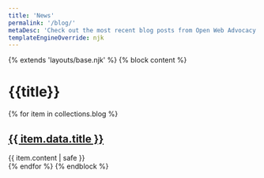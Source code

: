 ```yaml
---
title: 'News'
permalink: '/blog/'
metaDesc: 'Check out the most recent blog posts from Open Web Advocacy.'
templateEngineOverride: njk
---
```

{% extends 'layouts/base.njk' %}
{% block content %}
  <h1>{{title}}</h1>
  {% for item in collections.blog %}
      <div class="entry">
        <h2><a href="{{ item.url }}" class="post-list__link">{{ item.data.title }}</a></h2>
        {{ item.content | safe }}
      </div>
  {% endfor %}
{% endblock %}